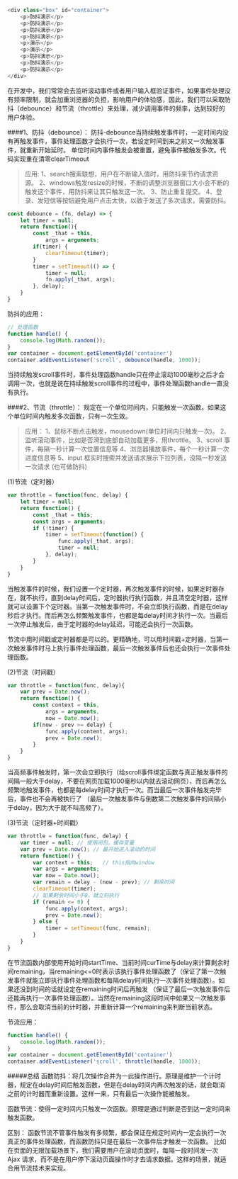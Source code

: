 ```javascript
<div class="box" id="container">
    <p>防抖演示</p>
    <p>防抖演示</p>
    <p>防抖演示</p>
    <p>防抖演示</p>
    <p>演示</p>
    <p>演示</p>
    <p>防抖演示</p>
    <p>防抖演示</p>
    <p>防抖演示</p>
</div>
```
在开发中，我们常常会去监听滚动事件或者用户输入框验证事件，如果事件处理没有频率限制，就会加重浏览器的负担，影响用户的体验感，因此，我们可以采取防抖（debounce）和节流（throttle）来处理，减少调用事件的频率，达到较好的用户体验。
			
####1、防抖（debounce）：
防抖-debounce当持续触发事件时，一定时间内没有再触发事件，事件处理函数才会执行一次，若设定时间到来之前又一次触发事件，就重新开始延时。
单位时间内事件触发会被重置，避免事件被触发多次。代码实现重在清零clearTimeout
			
>应用:
1、search搜索联想，用户在不断输入值时，用防抖来节约请求资源。
2、windows触发resize的时候，不断的调整浏览器窗口大小会不断的触发这个事件，用防抖来让其只触发这一次。
3、防止重复提交。
4、登录、发短信等按钮避免用户点击太快，以致于发送了多次请求，需要防抖。
			
```javascript			
const debounce = (fn, delay) => {
    let timer = null;
    return function(){
        const _that = this,
            args = arguments;
        if(timer) {
            clearTimeout(timer);
        }
        timer = setTimeout(() => {
            timer = null;
            fn.apply(_that, args);
        }, delay);
    }
}
```			
			
防抖的应用：
```javascript
// 处理函数
function handle() {
    console.log(Math.random());
}
var container = document.getElementById('container')
container.addEventListener('scroll', debounce(handle, 1000));
```	
当持续触发scroll事件时，事件处理函数handle只在停止滚动1000毫秒之后才会调用一次，也就是说在持续触发scroll事件的过程中，事件处理函数handle一直没有执行。		
			
####2、节流（throttle）：
规定在一个单位时间内，只能触发一次函数。如果这个单位时间内触发多次函数，只有一次生效。
			
>应用：
1、鼠标不断点击触发，mousedown(单位时间内只触发一次)。
2、监听滚动事件，比如是否滑到底部自动加载更多，用throttle。
3、scroll 事件，每隔一秒计算一次位置信息等
4、浏览器播放事件，每个一秒计算一次进度信息等
5、input 框实时搜索并发送请求展示下拉列表，没隔一秒发送一次请求 (也可做防抖)

(1)节流（定时器）
```javascript
var throttle = function(func, delay) {
    let timer = null;
    return function() {
        const _that = this;
        const args = arguments;
        if (!timer) {
            timer = setTimeout(function() {
                func.apply(_that, args);
                timer = null;
            }, delay);
        }
    }
}
```
当触发事件的时候，我们设置一个定时器，再次触发事件的时候，如果定时器存在，就不执行，直到delay时间后，定时器执行执行函数，并且清空定时器，这样就可以设置下个定时器。当第一次触发事件时，不会立即执行函数，而是在delay秒后才执行。而后再怎么频繁触发事件，也都是每delay时间才执行一次。当最后一次停止触发后，由于定时器的delay延迟，可能还会执行一次函数。

节流中用时间戳或定时器都是可以的。更精确地，可以用时间戳+定时器，当第一次触发事件时马上执行事件处理函数，最后一次触发事件后也还会执行一次事件处理函数。

(2)节流（时间戳）
```javascript
var throttle = function(func, delay){
    var prev = Date.now();
    return function() {
        const context = this,
            args = arguments,
            now = Date.now();
        if(now - prev >= delay) {
            func.apply(content, args);
            prev = Date.now();
        }
    }
}
```
当高频事件触发时，第一次会立即执行（给scroll事件绑定函数与真正触发事件的间隔一般大于delay，不要在网页加载1000毫秒以内就去滚动网页），而后再怎么频繁地触发事件，也都是每delay时间才执行一次。而当最后一次事件触发完毕后，事件也不会再被执行了 （最后一次触发事件与倒数第二次触发事件的间隔小于delay，因为大于就不叫高频了）。			
			
(3)节流（定时器+时间戳）
```javascript
var throttle = function(func, delay) {
    var timer = null; // 使用闭包，缓存变量
    var prev = Date.now(); // 最开始进入滚动的时间
    return function() {
        var context = this;   // this指向window
        var args = arguments;
        var now = Date.now();
        var remain = delay - (now - prev); // 剩余时间
        clearTimeout(timer);
        // 如果剩余时间小于0，就立刻执行
        if (remain <= 0) {
            func.apply(context, args);
            prev = Date.now();
        } else {
            timer = setTimeout(func, remain);
        }
    }
}
```	
在节流函数内部使用开始时间startTime、当前时间curTime与delay来计算剩余时间remaining，当remaining<=0时表示该执行事件处理函数了（保证了第一次触发事件就能立即执行事件处理函数和每隔delay时间执行一次事件处理函数）。如果还没到时间的话就设定在remaining时间后再触发 （保证了最后一次触发事件后还能再执行一次事件处理函数）。当然在remaining这段时间中如果又一次触发事件，那么会取消当前的计时器，并重新计算一个remaining来判断当前状态。


节流应用：
```javascript
function handle() {
    console.log(Math.random());
}
var container = document.getElementById('container')
container.addEventListener('scroll', throttle(handle, 1000));

```

#####总结
函数防抖：将几次操作合并为一此操作进行。原理是维护一个计时器，规定在delay时间后触发函数，但是在delay时间内再次触发的话，就会取消之前的计时器而重新设置。这样一来，只有最后一次操作能被触发。

函数节流：使得一定时间内只触发一次函数。原理是通过判断是否到达一定时间来触发函数。

区别： 函数节流不管事件触发有多频繁，都会保证在规定时间内一定会执行一次真正的事件处理函数，而函数防抖只是在最后一次事件后才触发一次函数。 比如在页面的无限加载场景下，我们需要用户在滚动页面时，每隔一段时间发一次 Ajax 请求，而不是在用户停下滚动页面操作时才去请求数据。这样的场景，就适合用节流技术来实现。